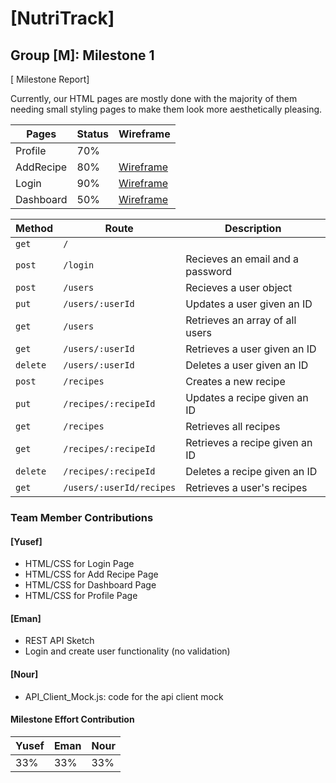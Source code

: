 # [NutriTrack]
## Group [M]: Milestone 1


[ Milestone Report]

Currently, our HTML pages are mostly done with the majority of them needing small styling pages to make them look more 
aesthetically pleasing.

Pages | Status | Wireframe
------|--------|---------
Profile | 70% | |
AddRecipe | 80% | [Wireframe](https://github.ncsu.edu/engr-csc342/csc342-2024Spring-GroupM/tree/main/Proposal/Wireframes) |
Login | 90% | [Wireframe](https://github.ncsu.edu/engr-csc342/csc342-2024Spring-GroupM/tree/main/Proposal/Wireframes) |
Dashboard | 50% | [Wireframe](https://github.ncsu.edu/engr-csc342/csc342-2024Spring-GroupM/tree/main/Proposal/Wireframes) |

Method | Route | Description
-------|-------|-------------
|`get`|`/`||
|`post`|`/login`|Recieves an email and a password|
|`post`|`/users`|Recieves a user object|
|`put`|`/users/:userId`|Updates a user given an ID|
|`get`|`/users`|Retrieves an array of all users|
|`get`|`/users/:userId`|Retrieves a user given an ID|
|`delete`|`/users/:userId`|Deletes a user given an ID|
|`post`|`/recipes`|Creates a new recipe|
|`put`|`/recipes/:recipeId`|Updates a recipe given an ID|
|`get`|`/recipes`|Retrieves all recipes|
|`get`|`/recipes/:recipeId`|Retrieves a recipe given an ID|
|`delete`|`/recipes/:recipeId`|Deletes a recipe given an ID|
|`get`|`/users/:userId/recipes`|Retrieves a user's recipes|


### Team Member Contributions

#### [Yusef]

* HTML/CSS for Login Page
* HTML/CSS for Add Recipe Page
* HTML/CSS for Dashboard Page 
* HTML/CSS for Profile Page

#### [Eman]

* REST API Sketch
* Login and create user functionality (no validation)

#### [Nour]

* API_Client_Mock.js: code for the api client mock  


#### Milestone Effort Contribution

Yusef | Eman | Nour
------------- | ------------- | -------------
33%            | 33%            | 33%

